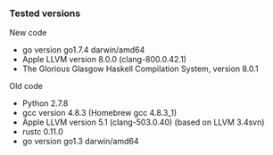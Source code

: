 ### Tested versions

New code

* go version go1.7.4 darwin/amd64
* Apple LLVM version 8.0.0 (clang-800.0.42.1)
* The Glorious Glasgow Haskell Compilation System, version 8.0.1

Old code

* Python 2.7.8
* gcc version 4.8.3 (Homebrew gcc 4.8.3_1)
* Apple LLVM version 5.1 (clang-503.0.40) (based on LLVM 3.4svn)
* rustc 0.11.0
* go version go1.3 darwin/amd64
